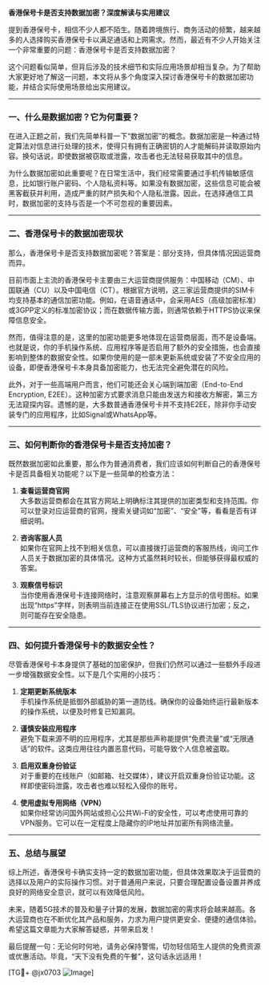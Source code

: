 **香港保号卡是否支持数据加密？深度解读与实用建议**

提到香港保号卡，相信不少人都不陌生。随着跨境旅行、商务活动的频繁，越来越多的人选择购买香港保号卡以满足通话和上网需求。然而，最近有不少人开始关注一个非常重要的问题：香港保号卡是否支持数据加密？

这个问题看似简单，但背后涉及的技术细节和实际应用场景却相当复杂。为了帮助大家更好地了解这一问题，本文将从多个角度深入探讨香港保号卡的数据加密功能，并结合实际使用场景给出实用建议。

---

### 一、什么是数据加密？它为何重要？

在进入正题之前，我们先简单科普一下“数据加密”的概念。数据加密是一种通过特定算法对信息进行处理的技术，使得只有拥有正确密钥的人才能解码并读取原始内容。换句话说，即使数据被窃取或泄露，攻击者也无法轻易获取其中的信息。

为什么数据加密如此重要呢？在日常生活中，我们经常需要通过手机传输敏感信息，比如银行账户密码、个人隐私资料等。如果没有数据加密，这些信息可能会被黑客截获并利用，造成严重的财产损失和个人隐私泄露。因此，在选择通信工具时，数据加密的支持与否是一个不可忽视的重要因素。

---

### 二、香港保号卡的数据加密现状

那么，香港保号卡是否支持数据加密呢？答案是：部分支持，但具体情况因运营商而异。

目前市面上主流的香港保号卡主要由三大运营商提供服务：中国移动（CM）、中国联通（CU）以及中国电信（CT）。根据官方说明，这三家运营商提供的SIM卡均支持基本的通信加密功能。例如，在语音通话中，会采用AES（高级加密标准）或3GPP定义的标准加密协议；而在数据传输方面，则通常依赖于HTTPS协议来保障信息安全。

然而，值得注意的是，这里的加密功能更多地体现在运营商层面，而不是设备端。也就是说，你的手机操作系统、应用程序等是否启用了额外的安全措施，也会直接影响到整体的数据安全性。如果你使用的是一部未更新系统或安装了不安全应用的设备，即便香港保号卡本身具备加密能力，也无法完全避免潜在的风险。

此外，对于一些高端用户而言，他们可能还会关心端到端加密（End-to-End Encryption, E2EE）。这种加密方式要求消息只能由发送方和接收方解密，第三方无法窥探内容。遗憾的是，大多数普通香港保号卡并不支持E2EE，除非你手动安装专门的应用程序，比如Signal或WhatsApp等。

---

### 三、如何判断你的香港保号卡是否支持加密？

既然数据加密如此重要，那么作为普通消费者，我们应该如何判断自己的香港保号卡是否具备相关功能呢？以下是一些简单的检查方法：

1. **查看运营商官网**  
   大多数运营商都会在其官方网站上明确标注其提供的加密类型和支持范围。你可以登录对应运营商的官网，搜索关键词如“加密”、“安全”等，看看是否有详细说明。

2. **咨询客服人员**  
   如果你在官网上找不到相关信息，可以直接拨打运营商的客服热线，询问工作人员关于数据加密的具体情况。这种方式虽然耗时较长，但能够获得最权威的答案。

3. **观察信号标识**  
   当你使用香港保号卡连接网络时，注意观察屏幕右上方显示的信号图标。如果出现“https”字样，则表明当前连接正在使用SSL/TLS协议进行加密；反之，则可能存在安全隐患。

---

### 四、如何提升香港保号卡的数据安全性？

尽管香港保号卡本身提供了基础的加密保护，但我们仍然可以通过一些额外手段进一步增强数据安全性。以下是几个实用的小技巧：

1. **定期更新系统版本**  
   手机操作系统是抵御外部威胁的第一道防线。确保你的设备始终运行最新版本的操作系统，以便及时修复已知漏洞。

2. **谨慎安装应用程序**  
   避免下载来源不明的应用程序，尤其是那些声称能提供“免费流量”或“无限通话”的软件。这类应用往往内置恶意代码，可能导致个人信息被盗取。

3. **启用双重身份验证**  
   对于重要的在线账户（如邮箱、社交媒体），建议开启双重身份验证功能。这样即使密码泄露，攻击者也难以轻松入侵你的账号。

4. **使用虚拟专用网络（VPN）**  
   如果你经常访问国外网站或担心公共Wi-Fi的安全性，可以考虑使用可靠的VPN服务。它可以在一定程度上隐藏你的IP地址并加密所有网络流量。

---

### 五、总结与展望

综上所述，香港保号卡确实支持一定的数据加密功能，但具体效果取决于运营商的选择以及用户的实际操作习惯。对于普通用户来说，只要合理配置设备设置并养成良好的网络安全意识，就可以有效降低风险。

未来，随着5G技术的普及和量子计算的发展，数据加密的需求将会越来越高。各大运营商也在不断优化其产品和服务，力求为用户提供更安全、便捷的通信体验。希望这篇文章能为大家解答疑惑，并带来启发！

最后提醒一句：无论何时何地，请务必保持警惕，切勿轻信陌生人提供的免费资源或优惠活动。毕竟，“天下没有免费的午餐”，这句话永远适用！

[TG💪+ @jx0703 ![Image](https://github.com/user-attachments/assets/dbca1d08-cadb-493c-b0ec-ad6f7a83f270)]